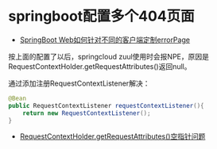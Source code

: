 # springboot配置多个404页面

- [SpringBoot Web如何针对不同的客户端定制errorPage](https://www.jianshu.com/p/ae42c12f2304)

按上面的配置了以后，springcloud zuul使用时会报NPE，原因是RequestContextHolder.getRequestAttributes()返回null。

通过添加注册RequestContextListener解决：
```java
@Bean
public RequestContextListener requestContextListener(){
    return new RequestContextListener();
} 
```

- [RequestContextHolder.getRequestAttributes()空指针问题](https://blog.csdn.net/qq_38846242/article/details/83382969)